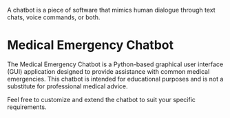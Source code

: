 A chatbot is a piece of software that mimics human dialogue through text chats, voice commands, or both.

# Medical Emergency Chatbot

The Medical Emergency Chatbot is a Python-based graphical user interface (GUI) application designed to provide assistance with common medical emergencies. This chatbot is intended for educational purposes and is not a substitute for professional medical advice.

Feel free to customize and extend the chatbot to suit your specific requirements.
